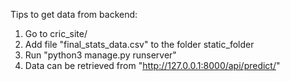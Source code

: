 Tips to get data from backend:

1. Go to cric_site/
2. Add file "final_stats_data.csv" to the folder static_folder
3. Run "python3 manage.py runserver"
4. Data can be retrieved from "http://127.0.0.1:8000/api/predict/"
